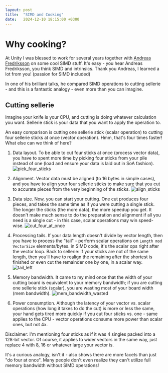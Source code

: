 ```yaml
---
layout: post
title:  "SIMD and Cooking"
date:   2024-12-10 18:15:00 +0300
---
```

# Why cooking?

At Unity I was blessed to work for several years together with [Andreas Fredriksson](https://github.com/deplinenoise) on some cool SIMD stuff. It's easy - you hear Andreas Fredriksson, you think SIMD and intrinsics. Thank you Andreas, I learned a lot from you! (passion for SIMD included)

In one of his brilliant talks, he compared SIMD operations to cutting sellerie - and this is a fantastic analogy - even more than you can imagine.

## Cutting sellerie

Imagine your knife is your CPU, and cutting is doing whatever calculation you want. Sellerie stick is your data that you want to apply the operation to.

An easy comparison is cutting one sellerie stick (scalar operation) to cutting four sellerie sticks at once (vector operation). Hmm, that's four times faster! What else can we think of here?

1. Data layout. To be able to cut four sticks at once (process vector data), you have to spent more time by picking four sticks from your pile instead of one (load and ensure your data is laid out in SoA fashion).
![pick_four_sticks](/assets/images/2024-12-10-simd-cooking-1.png)

2. Alignment. Vector data must be aligned (to 16 bytes in simple cases), and you have to align your four sellerie sticks to make sure that you cut to accurate pieces from the very beginning of the sticks.
![align_sticks](/assets/images/2024-12-10-simd-cooking-2.png)

3. Data size. Now, you can start your cutting. One cut produces four pieces, and takes the same time as if you were cutting a single stick. The longer the sticks (the more data), the more speedup you get. It doesn't make much sense to do the preparation and alignment if all you need is a single cut - in this case, scalar operations may win speed-wise.
![cut_four_at_once](/assets/images/2024-12-10-simd-cooking-3.png)

4. Processing tails. If your data length doesn't divide by vector length, then you have to process the "tail" - perform scalar operations on `Length mod VectorSize` elements/bytes. in SIMD code, it's the scalar ops right after the vector loop. Back to sellerie: if your sticks are not of the same length, then you'll have to realign the remaining after the shortest is finished or even cut the remainder one by one, in a scalar way.
![tail_left](/assets/images/2024-12-10-simd-cooking-4.png)

5. Memory bandwidth. It came to my mind once that the width of your cutting board is equivalent to your memory bandwidth; if you are cutting one sellerie stick (scalar), you are wasting most of your board width (mem bandwidth).
![mem_bandwidth_wasted](/assets/images/2024-12-10-simd-cooking-5.png)

6. Power consumption. Although the latency of your vector vs. scalar operations (how long it takes to do the cut) is more or less the same, your hand gets tired more quickly if you cut four sticks vs. one - same applies to the CPU - vector operations consume more power than scalar ones, but not 4x.

Disclaimer: I'm mentioning four sticks as if it was 4 singles packed into a 128-bit vector. Of course, it applies to wider vectors in the same way, just replace 4 with 8, 16 or whatever large your vector is.

It's a curious analogy, isn't it - also shows there are more facets than just "do four at once". Many people don't even realize they can't utilize full memory bandwidth without SIMD operations!